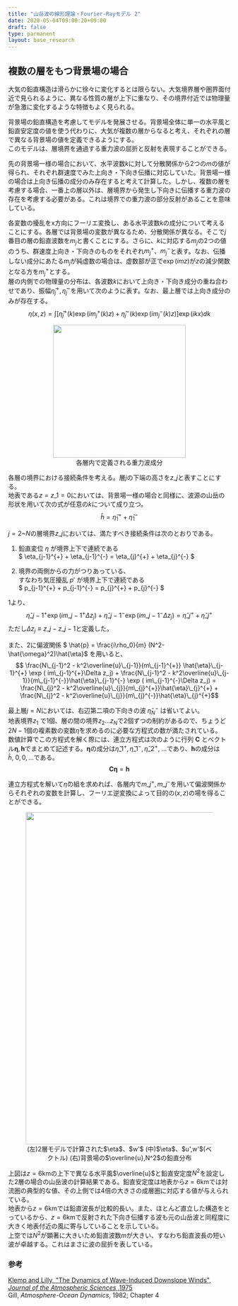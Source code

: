 ```yaml
---
title: "山岳波の線形理論・Fourier-Rayモデル 2"
date: 2020-05-04T09:00:20+09:00
draft: false
type: parmanent
layout: base_research
---
```


## 複数の層をもつ背景場の場合

大気の鉛直構造は滑らかに徐々に変化するとは限らない。大気境界層や圏界面付近で見られるように、異なる性質の層が上下に重なり、その境界付近では物理量が急激に変化するような特徴もよく見られる。  

背景場の鉛直構造を考慮してモデルを発展させる。背景場全体に単一の水平風と鉛直安定度の値を使う代わりに、大気が複数の層からなると考え、それぞれの層で異なる背景場の値を定義できるようにする。  
このモデルは、層境界を通過する重力波の屈折と反射を表現することができる。  

先の背景場一様の場合において、水平波数$k$に対して分散関係から2つの$m$の値が得られ、それぞれ群速度でみた上向き・下向き伝播に対応していた。背景場一様の場合は上向き伝播の成分のみ存在すると考えて計算した。しかし、複数の層を考慮する場合、一番上の層以外は、層境界から発生し下向きに伝播する重力波の存在を考慮する必要がある。これは境界での重力波の部分反射があることを意味している。  

各変数の擾乱をx方向にフーリエ変換し、ある水平波数$k$の成分について考えることにする。各層では背景場の変数が異なるため、分散関係が異なる。そこで$j$番目の層の鉛直波数を$m_j$と書くことにする。さらに、$k$に対応する$m_j$の2つの値のうち、群速度上向き・下向きのものをそれぞれ$m_j^{+}$、$m_j^{-}$と表す。なお、伝播しない成分にあたる$m_j$が純虚数の場合は、虚数部が正で$\exp(imz)$が$z$の減少関数となる方を$m_j^{+}$とする。  
層の内側での物理量の分布は、各波数$k$において上向き・下向き成分の重ね合わせであり、振幅$\hat{\eta}_j^{+},\hat{\eta}_j^{-}$を用いて次のように表す。なお、最上層では上向き成分のみが存在する。
$$ \eta(x,z) = \int \left[ \hat{\eta}_j^{+}(k) \exp(im_j^{+}(k)z) + \hat{\eta}_j^{-}(k) \exp(im_j^{-}(k)z) \right]\exp(ikx) dk $$

<figure align="center">
<img src="../../../images/gw/layer_overview.png" width=300px>
<figcaption>各層内で定義される重力波成分</figcaption>
</figure>

各層の境界における接続条件を考える。層$j$の下端の高さを$z\_{j}$と表すことにする。  
地表である$z=z\_{1}=0$においては、背景場一様の場合と同様に、波源の山岳の形状を用いて次の式が任意の$k$について成り立つ。
$$ \hat{h} = \hat{\eta}_1^{+} + \hat{\eta}_1^{-} $$  

$j=2$~$N$の層境界$z\_{j}$においては、満たすべき接続条件は次のとおりである。

1. 鉛直変位 $\eta$ が境界上下で連続である<br>
 $ \eta\_{j-1}^{+} + \eta\_{j-1}^{-} = \eta\_{j}^{+} + \eta\_{j}^{-} $ 

2. 境界の両側からの力がつりあっている、<br>すなわち気圧擾乱 $p'$ が境界上下で連続である<br> 
$ p\_{j-1}^{+} + p\_{j-1}^{-} = p\_{j}^{+} + p\_{j}^{-} $ 

1より、
$$ \hat{\eta}\_{j-1}^{+} \exp ( im\_{j-1}^{+}\Delta z_j) + \hat{\eta}\_{j-1}^{-} \exp ( im\_{j-1}^{-}\Delta z_j) = \hat{\eta}\_{j}^{+} + \hat{\eta}\_{j}^{+}$$
ただし$\Delta z_j\equiv z\_{j}-z\_{j-1}$と定義した。

また、2に偏波関係 $ \hat{p} = \frac{i\rho_0}{m} (N^2-\hat{\omega}^2)\hat{\eta}$ を用いると、 
$$ \frac{N\_{j-1}^2 - k^2\overline{u}\_{j-1}}{m\_{j-1}^{+}} \hat{\eta}\_{j-1}^{+} \exp ( im\_{j-1}^{+}\Delta z_j) + \frac{N\_{j-1}^2 - k^2\overline{u}\_{j-1}}{m\_{j-1}^{-}}\hat{\eta}\_{j-1}^{-} \exp ( im\_{j-1}^{-}\Delta z_j) = \frac{N\_{j}^2 - k^2\overline{u}\_{j}}{m\_{j}^{+}}\hat{\eta}\_{j}^{+} + \frac{N\_{j}^2 - k^2\overline{u}\_{j}}{m\_{j}^{-}}\hat{\eta}\_{j}^{+}$$

最上層$j=N$においては、右辺第二項の下向きの波 $\hat{\eta}_{N}^{-}$ は省いてよい。  
地表境界$z_1$ で1個、層の間の境界$z_2 \dots z_N$で2個ずつの制約があるので、ちょうど$2N-1$個の複素数の変数$\hat{\eta}$を求めるのに必要な方程式の数が満たされている。  
数値計算でこの方程式を解く際には、連立方程式は次のように行列 $\pmb{C}$ とベクトル$\pmb{\eta}, \pmb{h}$でまとめて記述する。$\pmb{\eta}$の成分は$\hat{\eta}\_{1}^{+}, \hat{\eta}\_{1}^{-}, \hat{\eta}\_{2}^{+},\ \dots$であり、$\pmb{h}$の成分は$\hat{h},\ 0,\, 0,\, \dots$である。
$$ \pmb{C} \pmb{\eta} = \pmb{h}  $$

連立方程式を解いて$\hat{\eta}$の組を求めれば、各層内で$m\_{j}^{+}, m\_{j}^{-}$を用いて偏波関係からそれぞれの変数を計算し、フーリエ逆変換によって目的の$(x,z)$の場を得ることができる。  

<figure align="center">
<img src="../../../images/gw/layer_sample.png" width=750px>
<figcaption>(左)2層モデルで計算された$\eta$、$w'$ (中)$\eta$、$u',w'$(ベクトル) (右)背景場の$\overline{u},N^2$の鉛直分布 </figcaption>
</figure>

上図は$z=6 \mathrm{km}$の上下で異なる水平風$\overline{u}$と鉛直安定度$N^2$を設定した2層の場合の山岳波の計算結果である。鉛直安定度は地表から$z=6 \mathrm{km}$では対流圏の典型的な値、その上側では4倍の大きさの成層圏に対応する値が与えられている。  
地表から$z=6 \mathrm{km}$では鉛直波長が比較的長い。また、ほとんど直立した構造をとっているから、$z=6 \mathrm{km}$で反射された下向き伝播する波も元の山岳波と同程度に大きく地表付近の風に寄与していることを示している。  
上空では$N^2$が顕著に大きいため鉛直波数$m$が大きい、すなわち鉛直波長の短い波が卓越する。これはまさに波の屈折を表している。   

### 参考
[Klemp and Lilly, "The Dynamics of Wave-Induced Downslope Winds", *Journal of the Atmospheric Sciences* ,1975](https://doi.org/10.1175/1520-0469(1975)032<0320:TDOWID>2.0.CO;2)  
Gill, *Atmosphere-Ocean Dynamics*, 1982; Chapter 4

